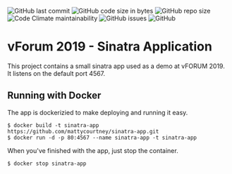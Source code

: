 ![GitHub last commit](https://img.shields.io/github/last-commit/mattycourtney/sinatra-app)
![GitHub code size in bytes](https://img.shields.io/github/languages/code-size/mattycourtney/sinatra-app)
![GitHub repo size](https://img.shields.io/github/repo-size/mattycourtney/sinatra-app)
![Code Climate maintainability](https://img.shields.io/codeclimate/maintainability/mattycourtney/sinatra-app?label=code%20quality)
![GitHub issues](https://img.shields.io/github/issues-raw/mattycourtney/sinatra-app)
![GitHub](https://img.shields.io/github/license/mattycourtney/sinatra-app)

# vForum 2019 - Sinatra Application

This project contains a small sinatra app used as a demo at vFORUM 2019. It listens on the default port 4567.

## Running with Docker

The app is dockerizied to make deploying and running it easy.

    $ docker build -t sinatra-app https://github.com/mattycourtney/sinatra-app.git
    $ docker run -d -p 80:4567 --name sinatra-app -t sinatra-app

When you've finished with the app, just stop the container.

    $ docker stop sinatra-app
